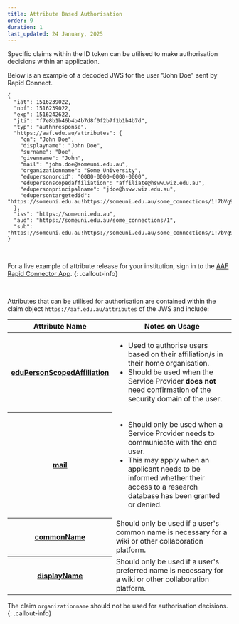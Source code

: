 ```yaml
---
title: Attribute Based Authorisation
order: 9
duration: 1
last_updated: 24 January, 2025
---
```


Specific claims within the ID token can be utilised to make authorisation decisions within an application.

Below is an example of a decoded JWS for the user "John Doe" sent by Rapid Connect.

```
{
  "iat": 1516239022,
  "nbf": 1516239022,
  "exp": 1516242622,
  "jti": "f7e8b1b46b4b4b7d8f0f2b7f1b1b4b7d",
  "typ": "authnresponse",
  "https://aaf.edu.au/attributes": {
    "cn": "John Doe",
    "displayname": "John Doe",
    "surname": "Doe",
    "givenname": "John",
    "mail": "john.doe@someuni.edu.au",
    "organizationname": "Some University",
    "edupersonorcid": "0000-0000-0000-0000",
    "edupersonscopedaffiliation": "affiliate@hsww.wiz.edu.au",
    "edupersonprincipalname": "jdoe@hsww.wiz.edu.au",
    "edupersontargetedid": "https://someuni.edu.au!https://someuni.edu.au/some_connections/1!7bVg9m6p/JI3i/JZ76YCZ7k6pQJ="
  },
  "iss": "https://someuni.edu.au",
  "aud": "https://someuni.edu.au/some_connections/1",
  "sub": "https://someuni.edu.au!https://someuni.edu.au/some_connections/1!7bVg9m6p/JI3i/JZ76YCZ7k6pQJ="
}
```

<br>

For a live example of attribute release for your institution, sign in to the [AAF Rapid Connector App](https://rapid-connector.dev.aaf.edu.au/).
{: .callout-info}

<br>

Attributes that can be utilised for authorisation are contained within the claim object `https://aaf.edu.au/attributes` of the JWS and include:

<table class="table table-striped">
  <thead>
    <tr>
      <th scope="col">Attribute Name</th>
      <th scope="col">Notes on Usage</th>
    </tr>
  </thead>
  <tbody>
    <tr>
      <th scope="row"><a href="https://validator.aaf.edu.au/documentation/attributes/oid:1.3.6.1.4.1.5923.1.1.1.9">eduPersonScopedAffiliation</a></th>
      <td><ul><li>Used to authorise users based on their affiliation/s in their home organisation.</li><li>Should be used when the Service Provider <strong>does not</strong> need confirmation of the security domain of the user.
</li></ul></td>
    </tr>
    <tr>
      <th scope="row"><a href="https://validator.aaf.edu.au/documentation/attributes/oid:0.9.2342.19200300.100.1.3">mail</a></th>
      <td><ul><li>Should only be used when a Service Provider needs to communicate with the end user.</li>
<li>This may apply when an applicant needs to be informed whether their access to a research database has been granted or denied.</li></ul></td>
    </tr>
    <tr>
      <th scope="row"><a href="https://validator.aaf.edu.au/documentation/attributes/oid:2.5.4.3">commonName</a></th>
      <td>Should only be used if a user's common name is necessary for a wiki or other collaboration platform.</td>
    </tr>
    <tr>
      <th scope="row"><a href="https://validator.aaf.edu.au/documentation/attributes/oid:2.16.840.1.113730.3.1.241">displayName</a></th>
      <td>Should only be used if a user's preferred name is necessary for a wiki or other collaboration platform.</td>
    </tr>
  </tbody>
</table>

The claim `organizationname` should not be used for authorisation decisions.
{: .callout-info}


